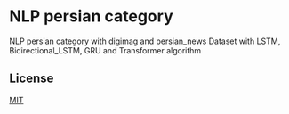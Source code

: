 # NLP persian category
NLP persian category with digimag and persian_news Dataset with LSTM, Bidirectional_LSTM, GRU and Transformer algorithm

## License
[MIT](https://choosealicense.com/licenses/mit/)
